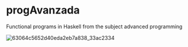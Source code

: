 # progAvanzada
Functional programs in Haskell from the subject advanced programming

![63064c5652d40eda2eb7a838_33ac2334](https://github.com/Facundo-Loser/Calculus-II/assets/128755514/8b2e3655-00ff-4174-933e-5683fd24d04b)
